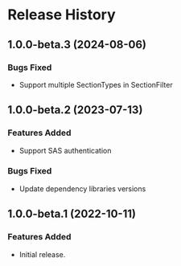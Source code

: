 # Release History

## 1.0.0-beta.3 (2024-08-06)

### Bugs Fixed

- Support multiple SectionTypes in SectionFilter

## 1.0.0-beta.2 (2023-07-13)

### Features Added

- Support SAS authentication

### Bugs Fixed

- Update dependency libraries versions

## 1.0.0-beta.1 (2022-10-11)

### Features Added

- Initial release.
